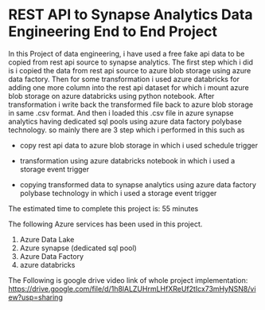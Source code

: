 # REST API to Synapse Analytics Data Engineering End to End Project
In this Project of data engineering, i have used a free fake api data to be copied from rest api source to synapse analytics. The first step which i did is i copied the data from rest api source to azure blob storage using azure data factory. Then for some transformation i used azure databricks for adding one more column into the rest api dataset for which i mount azure blob storage on azure databricks using python notebook. After transformation i write back the transformed file back to azure blob storage in same .csv format. And then i loaded this .csv file in azure synapse analytics having dedicated sql pools using azure data factory polybase technology. so mainly there are 3 step which i performed in this such as 

- copy rest api data to azure blob storage in which i used schedule trigger

- transformation using azure databricks notebook in which i used a storage event trigger 

- copying transformed data to synapse analytics using azure data factory polybase technology in which i used a storage event trigger

The estimated time to complete this project is: 55 minutes

The following Azure services has been used in this project.

1. Azure Data Lake
2. Azure synapse (dedicated sql pool)
3. Azure Data Factory
4. azure databricks

The Following is google drive video link of whole project implementation:
https://drive.google.com/file/d/1h8lALZUHrmLHfXReUf2tIcx73mHyNSN8/view?usp=sharing
